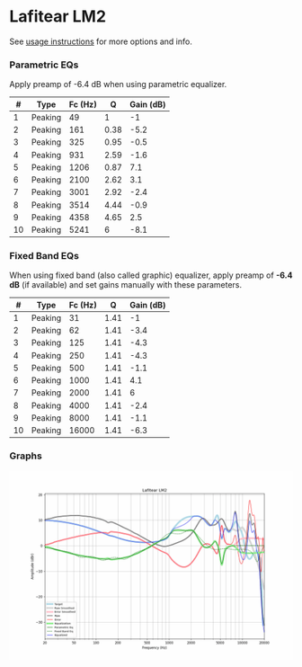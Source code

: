 # Lafitear LM2
See [usage instructions](https://github.com/jaakkopasanen/AutoEq#usage) for more options and info.

### Parametric EQs
Apply preamp of -6.4 dB when using parametric equalizer.

|   # | Type    |   Fc (Hz) |    Q |   Gain (dB) |
|-----|---------|-----------|------|-------------|
|   1 | Peaking |        49 | 1    |        -1   |
|   2 | Peaking |       161 | 0.38 |        -5.2 |
|   3 | Peaking |       325 | 0.95 |        -0.5 |
|   4 | Peaking |       931 | 2.59 |        -1.6 |
|   5 | Peaking |      1206 | 0.87 |         7.1 |
|   6 | Peaking |      2100 | 2.62 |         3.1 |
|   7 | Peaking |      3001 | 2.92 |        -2.4 |
|   8 | Peaking |      3514 | 4.44 |        -0.9 |
|   9 | Peaking |      4358 | 4.65 |         2.5 |
|  10 | Peaking |      5241 | 6    |        -8.1 |

### Fixed Band EQs
When using fixed band (also called graphic) equalizer, apply preamp of **-6.4 dB** (if available) and set gains manually with these parameters.

|   # | Type    |   Fc (Hz) |    Q |   Gain (dB) |
|-----|---------|-----------|------|-------------|
|   1 | Peaking |        31 | 1.41 |        -1   |
|   2 | Peaking |        62 | 1.41 |        -3.4 |
|   3 | Peaking |       125 | 1.41 |        -4.3 |
|   4 | Peaking |       250 | 1.41 |        -4.3 |
|   5 | Peaking |       500 | 1.41 |        -1.1 |
|   6 | Peaking |      1000 | 1.41 |         4.1 |
|   7 | Peaking |      2000 | 1.41 |         6   |
|   8 | Peaking |      4000 | 1.41 |        -2.4 |
|   9 | Peaking |      8000 | 1.41 |        -1.1 |
|  10 | Peaking |     16000 | 1.41 |        -6.3 |

### Graphs
![](./Lafitear%20LM2.png)

